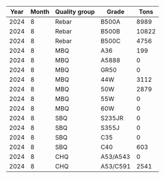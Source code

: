 | **Year** 	| **Month** 	| **Quality group** 	| **Grade** 	| **Tons** 	|
|----------	|-----------	|-------------------	|-----------	|----------	|
| 2024     	| 8         	| Rebar             	| B500A     	| 8989     	|
| 2024     	| 8         	| Rebar             	| B500B     	| 10822    	|
| 2024     	| 8         	| Rebar             	| B500C     	| 4756     	|
| 2024     	| 8         	| MBQ               	| A36       	| 199      	|
| 2024     	| 8         	| MBQ               	| A5888     	| 0        	|
| 2024     	| 8         	| MBQ               	| GR50      	| 0        	|
| 2024     	| 8         	| MBQ               	| 44W       	| 3112     	|
| 2024     	| 8         	| MBQ               	| 50W       	| 2879     	|
| 2024     	| 8         	| MBQ               	| 55W       	| 0        	|
| 2024     	| 8         	| MBQ               	| 60W       	| 0        	|
| 2024     	| 8         	| SBQ               	| S235JR    	| 0        	|
| 2024     	| 8         	| SBQ               	| S355J     	| 0        	|
| 2024     	| 8         	| SBQ               	| C35       	| 0        	|
| 2024     	| 8         	| SBQ               	| C40       	| 603      	|
| 2024     	| 8         	| CHQ               	| A53/A543  	| 0        	|
| 2024     	| 8         	| CHQ               	| A53/C591  	| 2541     	|
